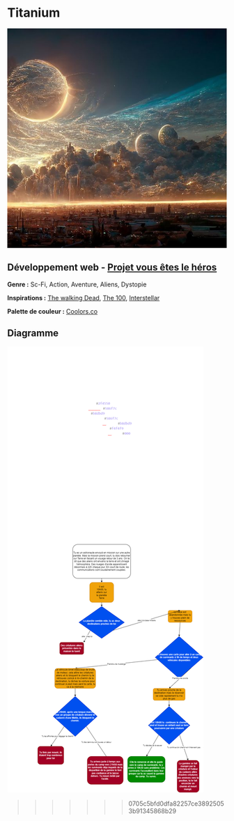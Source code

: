 # Titanium
![earth.jpg](assets/img/earth.jpg)
## Développement web - [Projet vous êtes le héros](https://smnarnold.com/projets/vous-etes-le-heros)

**Genre :** Sc-Fi, Action, Aventure, Aliens, Dystopie

**Inspirations :** [The walking Dead](https://en.wikipedia.org/wiki/The_Walking_Dead_(TV_series)), [The 100](https://en.wikipedia.org/wiki/The_100_(TV_series)), [Interstellar](https://en.wikipedia.org/wiki/Interstellar_(film))

**Palette de couleur :** [Coolors.co](https://coolors.co/000000-2f4550-586f7c-b8dbd9-f4f4f9)
## Diagramme
![dezemma_daniel_PS1.1__582-324MO.png](assets/png/dezemma_daniel_PS1.1__582-324MO.png)
>>>>>>> 0705c5bfd0dfa82257ce38925053b91345868b29

